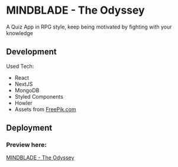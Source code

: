 # MINDBLADE - The Odyssey

A Quiz App in RPG style, keep being motivated by fighting with your knowledge

## Development

Used Tech:

- React
- NextJS
- MongoDB
- Styled Components
- Howler
- Assets from [FreePik.com](https://www.freepik.com/free-vector/medieval-game-menu-frames-ui-elements-buttons_26230908.htm#query=game%20button&position=39&from_view=search&track=ais)

## Deployment

### Preview here:

[MINDBLADE - The Odyssey](https://capstone-project-kohl-seven.vercel.app/)
